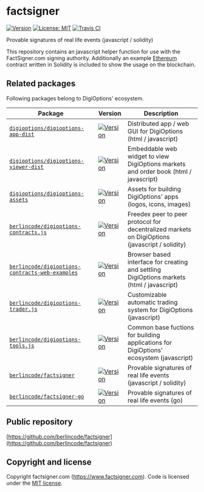 factsigner
==========

[![Version](https://img.shields.io/github/v/tag/berlincode/factsigner.svg?label=version&sort=semver&logo=github)](https://github.com/berlincode/factsigner)
[![License: MIT](https://img.shields.io/badge/License-MIT-yellow.svg?label=license)](https://github.com/berlincode/factsigner/blob/master/LICENSE)
[![Travis CI](https://travis-ci.org/berlincode/factsigner.svg?branch=master&style=flat)](https://travis-ci.org/berlincode/factsigner)

Provable signatures of real life events (javascript / solidity)

This repository contains an javascript helper function for use with the FactSigner.com signing
authority. Additionally an example [Ethereum](https://www.ethereum.org/) contract written in Solidity is included to show 
the usage on the blockchain.


Related packages
----------------

Following packages belong to DigiOptions' ecosystem.

| Package                                                                                                              | Version                                                                                                                                                                                            | Description                                                                                       |
|----------------------------------------------------------------------------------------------------------------------|----------------------------------------------------------------------------------------------------------------------------------------------------------------------------------------------------|---------------------------------------------------------------------------------------------------|
| [`digioptions/digioptions-app-dist`](https://github.com/digioptions/digioptions-app-dist)                            | [![Version](https://img.shields.io/github/v/tag/digioptions/digioptions-app-dist.svg?label=version&sort=semver&logo=github)](https://github.com/digioptions/digioptions-app-dist)                  | Distributed app / web GUI for DigiOptions (html / javascript) |
| [`digioptions/digioptions-viewer-dist`](https://github.com/digioptions/digioptions-viewer-dist)                      | [![Version](https://img.shields.io/github/v/tag/digioptions/digioptions-viewer-dist.svg?label=version&sort=semver&logo=github)](https://github.com/digioptions/digioptions-viewer-dist)            | Embeddable web widget to view DigiOptions markets and order book (html / javascript) |
| [`digioptions/digioptions-assets`](https://github.com/digioptions/digioptions-assets)                                | [![Version](https://img.shields.io/github/v/tag/digioptions/digioptions-assets.svg?label=version&sort=semver&logo=github)](https://github.com/digioptions/digioptions-assets)                      | Assets for building DigiOptions' apps (logos, icons, images) |
| [`berlincode/digioptions-contracts.js`](https://github.com/berlincode/digioptions-contracts.js)                      | [![Version](https://img.shields.io/github/v/tag/berlincode/digioptions-contracts.js.svg?label=version&sort=semver&logo=github)](https://github.com/berlincode/digioptions-contracts.js)            | Freedex peer to peer protocol for decentralized markets on DigiOptions (javascript / solidity) |
| [`berlincode/digioptions-contracts-web-examples`](https://github.com/berlincode/digioptions-contracts-web-examples)  | [![Version](https://img.shields.io/github/v/tag/berlincode/digioptions-contracts-web-examples.svg?label=version&sort=semver&logo=github)](https://github.com/berlincode/digioptions-contracts-web-examples)  |  Browser based interface for creating and settling DigiOptions markets (html / javascript) |
| [`berlincode/digioptions-trader.js`](https://github.com/berlincode/digioptions-trader.js)                            | [![Version](https://img.shields.io/github/v/tag/berlincode/digioptions-trader.js.svg?label=version&sort=semver&logo=github)](https://github.com/berlincode/digioptions-trader.js)                  | Customizable automatic trading system for DigiOptions (javascript) |
| [`berlincode/digioptions-tools.js`](https://github.com/berlincode/digioptions-tools.js)                              | [![Version](https://img.shields.io/github/v/tag/berlincode/digioptions-tools.js.svg?label=version&sort=semver&logo=github)](https://github.com/berlincode/digioptions-tools.js)                    | Common base fuctions for building applications for DigiOptions' ecosystem (javascript) |
| [`berlincode/factsigner`](https://github.com/berlincode/factsigner)                                                  | [![Version](https://img.shields.io/github/v/tag/berlincode/factsigner.svg?label=version&sort=semver&logo=github)](https://github.com/berlincode/factsigner)                                        | Provable signatures of real life events (javascript / solidity) |
| [`berlincode/factsigner-go`](https://github.com/berlincode/factsigner-go)                                            | [![Version](https://img.shields.io/github/v/tag/berlincode/factsigner-go.svg?label=version&sort=semver&logo=github)](https://github.com/berlincode/factsigner-go)                                  | Provable signatures of real life events (go) |


Public repository
-----------------

[https://github.com/berlincode/factsigner](https://github.com/berlincode/factsigner)

Copyright and license
---------------------

Copyright factsigner.com (https://www.factsigner.com). Code is licensed under the
[MIT license](./LICENSE).


